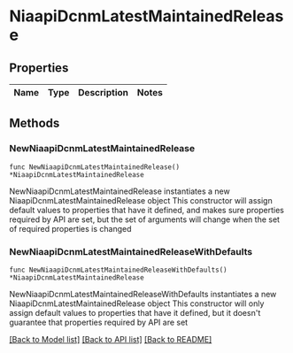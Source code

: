 # NiaapiDcnmLatestMaintainedRelease

## Properties

Name | Type | Description | Notes
------------ | ------------- | ------------- | -------------

## Methods

### NewNiaapiDcnmLatestMaintainedRelease

`func NewNiaapiDcnmLatestMaintainedRelease() *NiaapiDcnmLatestMaintainedRelease`

NewNiaapiDcnmLatestMaintainedRelease instantiates a new NiaapiDcnmLatestMaintainedRelease object
This constructor will assign default values to properties that have it defined,
and makes sure properties required by API are set, but the set of arguments
will change when the set of required properties is changed

### NewNiaapiDcnmLatestMaintainedReleaseWithDefaults

`func NewNiaapiDcnmLatestMaintainedReleaseWithDefaults() *NiaapiDcnmLatestMaintainedRelease`

NewNiaapiDcnmLatestMaintainedReleaseWithDefaults instantiates a new NiaapiDcnmLatestMaintainedRelease object
This constructor will only assign default values to properties that have it defined,
but it doesn't guarantee that properties required by API are set


[[Back to Model list]](../README.md#documentation-for-models) [[Back to API list]](../README.md#documentation-for-api-endpoints) [[Back to README]](../README.md)


